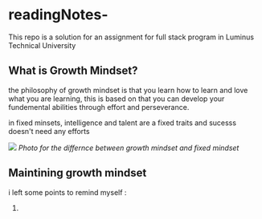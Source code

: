 # readingNotes-
This repo is a solution for an assignment for full stack program in Luminus Technical University 

## What is Growth Mindset?

the philosophy of growth mindset is that you learn how to learn and love what you are learning, this is based on that you can develop your fundemental abilities through effort and perseverance.

in fixed minsets, intelligence and talent are a fixed traits and sucesss doesn't need any efforts 


![](https://3kllhk1ibq34qk6sp3bhtox1-wpengine.netdna-ssl.com/wp-content/uploads/NewGrowthMindset2.png)
*Photo for the differnce between growth mindset and fixed mindset*

## Maintining growth mindset 

i left some points to remind myself :

1. 



